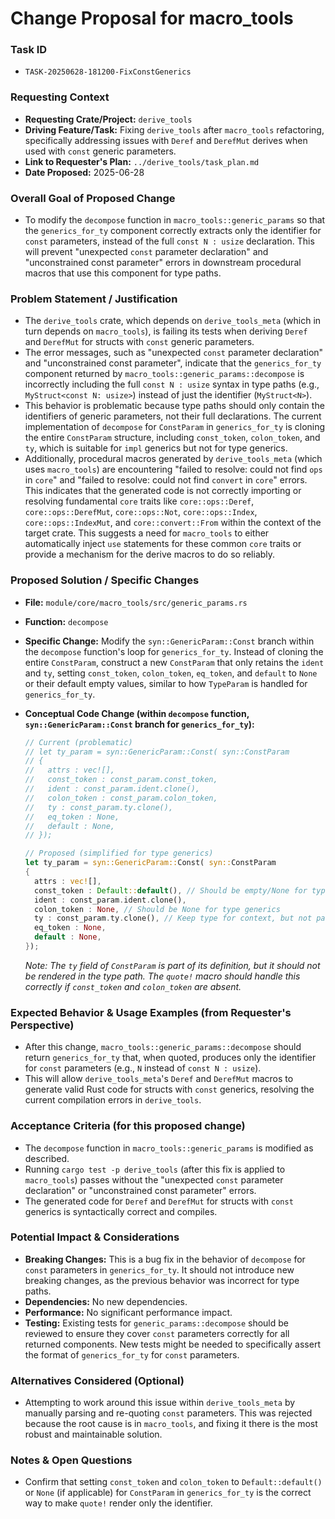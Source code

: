 # Change Proposal for macro_tools

### Task ID
*   `TASK-20250628-181200-FixConstGenerics`

### Requesting Context
*   **Requesting Crate/Project:** `derive_tools`
*   **Driving Feature/Task:** Fixing `derive_tools` after `macro_tools` refactoring, specifically addressing issues with `Deref` and `DerefMut` derives when used with `const` generic parameters.
*   **Link to Requester's Plan:** `../derive_tools/task_plan.md`
*   **Date Proposed:** 2025-06-28

### Overall Goal of Proposed Change
*   To modify the `decompose` function in `macro_tools::generic_params` so that the `generics_for_ty` component correctly extracts only the identifier for `const` parameters, instead of the full `const N : usize` declaration. This will prevent "unexpected `const` parameter declaration" and "unconstrained const parameter" errors in downstream procedural macros that use this component for type paths.

### Problem Statement / Justification
*   The `derive_tools` crate, which depends on `derive_tools_meta` (which in turn depends on `macro_tools`), is failing its tests when deriving `Deref` and `DerefMut` for structs with `const` generic parameters.
*   The error messages, such as "unexpected `const` parameter declaration" and "unconstrained const parameter", indicate that the `generics_for_ty` component returned by `macro_tools::generic_params::decompose` is incorrectly including the full `const N : usize` syntax in type paths (e.g., `MyStruct<const N: usize>`) instead of just the identifier (`MyStruct<N>`).
*   This behavior is problematic because type paths should only contain the identifiers of generic parameters, not their full declarations. The current implementation of `decompose` for `ConstParam` in `generics_for_ty` is cloning the entire `ConstParam` structure, including `const_token`, `colon_token`, and `ty`, which is suitable for `impl` generics but not for type generics.
*   Additionally, procedural macros generated by `derive_tools_meta` (which uses `macro_tools`) are encountering "failed to resolve: could not find `ops` in `core`" and "failed to resolve: could not find `convert` in `core`" errors. This indicates that the generated code is not correctly importing or resolving fundamental `core` traits like `core::ops::Deref`, `core::ops::DerefMut`, `core::ops::Not`, `core::ops::Index`, `core::ops::IndexMut`, and `core::convert::From` within the context of the target crate. This suggests a need for `macro_tools` to either automatically inject `use` statements for these common `core` traits or provide a mechanism for the derive macros to do so reliably.

### Proposed Solution / Specific Changes
*   **File:** `module/core/macro_tools/src/generic_params.rs`
*   **Function:** `decompose`
*   **Specific Change:** Modify the `syn::GenericParam::Const` branch within the `decompose` function's loop for `generics_for_ty`. Instead of cloning the entire `ConstParam`, construct a new `ConstParam` that only retains the `ident` and `ty`, setting `const_token`, `colon_token`, `eq_token`, and `default` to `None` or their default empty values, similar to how `TypeParam` is handled for `generics_for_ty`.

*   **Conceptual Code Change (within `decompose` function, `syn::GenericParam::Const` branch for `generics_for_ty`):**
    ```rust
    // Current (problematic)
    // let ty_param = syn::GenericParam::Const( syn::ConstParam
    // {
    //   attrs : vec![],
    //   const_token : const_param.const_token,
    //   ident : const_param.ident.clone(),
    //   colon_token : const_param.colon_token,
    //   ty : const_param.ty.clone(),
    //   eq_token : None,
    //   default : None,
    // });

    // Proposed (simplified for type generics)
    let ty_param = syn::GenericParam::Const( syn::ConstParam
    {
      attrs : vec![],
      const_token : Default::default(), // Should be empty/None for type generics
      ident : const_param.ident.clone(),
      colon_token : None, // Should be None for type generics
      ty : const_param.ty.clone(), // Keep type for context, but not part of path
      eq_token : None,
      default : None,
    });
    ```
    *Note: The `ty` field of `ConstParam` is part of its definition, but it should not be rendered in the type path. The `quote!` macro should handle this correctly if `const_token` and `colon_token` are absent.*

### Expected Behavior & Usage Examples (from Requester's Perspective)
*   After this change, `macro_tools::generic_params::decompose` should return `generics_for_ty` that, when quoted, produces only the identifier for `const` parameters (e.g., `N` instead of `const N : usize`).
*   This will allow `derive_tools_meta`'s `Deref` and `DerefMut` macros to generate valid Rust code for structs with `const` generics, resolving the current compilation errors in `derive_tools`.

### Acceptance Criteria (for this proposed change)
*   The `decompose` function in `macro_tools::generic_params` is modified as described.
*   Running `cargo test -p derive_tools` (after this fix is applied to `macro_tools`) passes without the "unexpected `const` parameter declaration" or "unconstrained const parameter" errors.
*   The generated code for `Deref` and `DerefMut` for structs with `const` generics is syntactically correct and compiles.

### Potential Impact & Considerations
*   **Breaking Changes:** This is a bug fix in the behavior of `decompose` for `const` parameters in `generics_for_ty`. It should not introduce new breaking changes, as the previous behavior was incorrect for type paths.
*   **Dependencies:** No new dependencies.
*   **Performance:** No significant performance impact.
*   **Testing:** Existing tests for `generic_params::decompose` should be reviewed to ensure they cover `const` parameters correctly for all returned components. New tests might be needed to specifically assert the format of `generics_for_ty` for `const` parameters.

### Alternatives Considered (Optional)
*   Attempting to work around this issue within `derive_tools_meta` by manually parsing and re-quoting `const` parameters. This was rejected because the root cause is in `macro_tools`, and fixing it there is the most robust and maintainable solution.

### Notes & Open Questions
*   Confirm that setting `const_token` and `colon_token` to `Default::default()` or `None` (if applicable) for `ConstParam` in `generics_for_ty` is the correct way to make `quote!` render only the identifier.